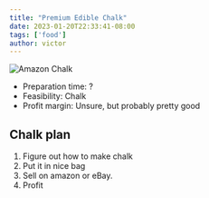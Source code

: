 ```yaml
---
title: "Premium Edible Chalk"
date: 2023-01-20T22:33:41-08:00
tags: ['food']
author: victor
---
```


![Amazon Chalk](https://m.media-amazon.com/images/I/81eBWd1nUTL._AC_SL1500_.jpg)

- Preparation time: ?
- Feasibility: Chalk
- Profit margin: Unsure, but probably pretty good

## Chalk plan

1. Figure out how to make chalk
2. Put it in nice bag
3. Sell on amazon or eBay.
4. Profit
